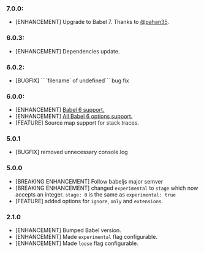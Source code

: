 ### 7.0.0:
- [ENHANCEMENT] Upgrade to Babel 7. Thanks to [@pahan35](https://github.com/pahan35).

### 6.0.3:
- [ENHANCEMENT] Dependencies update.

### 6.0.2:
- [BUGFIX] ````filename` of undefined``` bug fix

### 6.0.0:
* [ENHANCEMENT] [Babel 6 support.](http://babeljs.io/blog/2015/10/29/6.0.0/)
* [ENHANCEMENT] [All Babel 6 options support.](https://babeljs.io/docs/usage/options/)
* [FEATURE] Source map support for stack traces.

### 5.0.1
* [BUGFIX] removed unnecessary console.log

### 5.0.0
* [BREAKING ENHANCEMENT] Follow babeljs major semver
* [BREAKING ENHANCEMENT] changed `experimental` to `stage` which now accepts an integer. `stage: 0` is the same as `experimental: true`
* [FEATURE] added options for `ignore`, `only` and `extensions`.

### 2.1.0
* [ENHANCEMENT] Bumped Babel version.
* [ENHANCEMENT] Made `experimental` flag configurable.
* [ENHANCEMENT] Made `loose` flag configurable.
